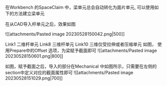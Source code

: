 在Workbench 的SpaceClaim 中，梁单元总会自动转化为面片单元, 可以使用如下的方法建立梁单元

在从CAD导入杆单元之后，效果如图

![[attachments/Pasted image 20230528150042.png|500]]

Link1 二维杆单元
Link8 三维杆单元
Link10 三维仅受拉伸或者压缩单元
如图， 使用Prepare中的Offset 选项，为梁赋予截面即可
![[attachments/Pasted image 20230528150601.png|800]]

如图，赋予截面之后，导入的部分在Mechanical 中如图所示，只需要在左侧的section中定义对应的截面属性即可
![[attachments/Pasted image 20230528151029.png|700]]